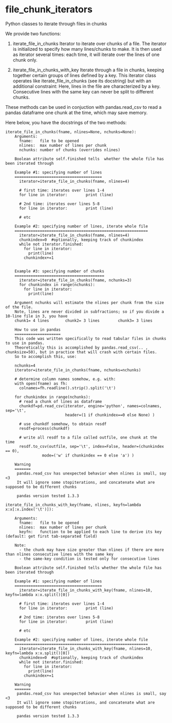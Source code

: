 # file_chunk_iterators

Python classes to iterate through files in chunks


We provide two functions:

1. iterate_file_in_chunks
   Iterator to iterate over chunks of a file.
   The iterator is initialized to specify how many lines/chunks to make.
   It is then used as iterator several times: each time, it will iterate over the lines of one chunk only.

2. iterate_file_in_chunks_with_key
   Iterate through a file in chunks, keeping together certain groups of lines defined by a key.
   This iterator class operates like iterate_file_in_chunks (see its docstring) but with an additional constraint:
   Here, lines in the file are characterized by a key. Consecutive lines with the same key can never be split to different chunks.
  

These methods can be used in conjuction with pandas.read_csv to read a pandas dataframe one chunk at the time, which may save memory.

Here below, you have the docstrings of the two methods:

```
iterate_file_in_chunks(fname, nlines=None, nchunks=None):
    Arguments:
      fname:   file to be opened
      nlines:  max number of lines per chunk
      nchunks: number of chunks (overrides nlines)

    Boolean attribute self.finished tells  whether the whole file has been iterated through

    Example #1: specifying number of lines
    ======================================
      iterator=iterate_file_in_chunks(fname, nlines=4)

      # first time: iterates over lines 1-4
      for line in iterator:        print (line)

      # 2nd time: iterates over lines 5-8
      for line in iterator:        print (line)

      # etc

    Example #2: specifying number of lines, iterate whole file
    ==========================================================
      iterator=iterate_file_in_chunks(fname, nlines=4)
      chunkindex=0  #optionally, keeping track of chunkindex
      while not iterator.finished:
        for line in iterator:
          print(line)
        chunkindex+=1


    Example #3: specifying number of chunks
    =======================================
      iterator=iterate_file_in_chunks(fname, nchunks=3)
      for chunkindex in range(nchunks):
        for line in iterator:
          print(line)

    Argument nchunks will estimate the nlines per chunk from the size of the file.
    Note, lines are never divided in subfractions; so if you divide a 10-line file in 3, you have
    chunk1= 4 lines       chunk2= 3 lines        chunk3= 3 lines

    How to use in pandas
    ====================
    This code was written specifically to read tabular files in chunks to use in pandas.
    Theoretically this is accomplished by pandas.read_csv(.. , chunksize=50), but in practice that will crash with certain files.
    So to accomplish this, use:

    nchunks=4
    iterator=iterate_file_in_chunks(fname, nchunks=nchunks)

    # determine column names somehow, e.g. with:
    with open(fname) as fh:
      colnames=fh.readline().strip().split('\t')

    for chunkindex in range(nchunks):
      # read a chunk of lines as dataframe
      chunkdf=pd.read_csv(iterator, engine='python', names=colnames, sep='\t',
                          header=(1 if chunkindex==0 else None) )

      # use chunkdf somehow, to obtain resdf
      resdf=process(chunkdf)

      # write all resdf to a file called outfile, one chunk at the time
      resdf.to_csv(outfile, sep='\t', index=False, header=(chunkindex == 0),
                mode=('w' if chunkindex == 0 else 'a') )

    Warning
    =======
     pandas.read_csv has unexpected behavior when nlines is small, say <3
     It will ignore some stopiterations, and concatenate what are supposed to be different chunks

     pandas version tested 1.3.3

```


```
iterate_file_in_chunks_with_key(fname, nlines, keyfn=lambda x:x[:x.index('\t')]):

    Arguments:
      fname:   file to be opened
      nlines:  max number of lines per chunk
      keyfn:   function to be applied to each line to derive its key  (default: get first tab-separated field)

    Note:
      - the chunk may have size greater than nlines if there are more than nlines consecutive lines with the same key
      - the same-key condition is tested only for consecutive lines

    Boolean attribute self.finished tells whether the whole file has been iterated through

    Example #1: specifying number of lines
    ======================================
      iterator=iterate_file_in_chunks_with_key(fname, nlines=10, keyfn=lambda x:x.split()[0])

      # first time: iterates over lines 1-4
      for line in iterator:        print (line)

      # 2nd time: iterates over lines 5-8
      for line in iterator:        print (line)

      # etc

    Example #2: specifying number of lines, iterate whole file
    ==========================================================
      iterator=iterate_file_in_chunks_with_key(fname, nlines=10, keyfn=lambda x:x.split()[0])
      chunkindex=0  #optionally, keeping track of chunkindex
      while not iterator.finished:
        for line in iterator:
          print(line)
        chunkindex+=1

    Warning
    =======
     pandas.read_csv has unexpected behavior when nlines is small, say <3
     It will ignore some stopiterations, and concatenate what are supposed to be different chunks

     pandas version tested 1.3.3
```
     



